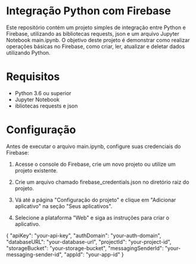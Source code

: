 # Integração Python com Firebase

Este repositório contém um projeto simples de integração entre Python e Firebase, utilizando as bibliotecas requests, json e um arquivo Jupyter Notebook main.ipynb. O objetivo deste projeto é demonstrar como realizar operações básicas no Firebase, como criar, ler, atualizar e deletar dados utilizando Python.

# Requisitos

- Python 3.6 ou superior
- Jupyter Notebook
- ibliotecas requests e json

# Configuração

Antes de executar o arquivo main.ipynb, configure suas credenciais do Firebase:

1. Acesse o console do Firebase, crie um novo projeto ou utilize um projeto existente.

2. Crie um arquivo chamado firebase_credentials.json no diretório raiz do projeto.

3. Vá até a página "Configuração do projeto" e clique em "Adicionar aplicativo" na seção "Seus aplicativos".

4. Selecione a plataforma "Web" e siga as instruções para criar o aplicativo.

{
  "apiKey": "your-api-key",
  "authDomain": "your-auth-domain",
  "databaseURL": "your-database-url",
  "projectId": "your-project-id",
  "storageBucket": "your-storage-bucket",
  "messagingSenderId": "your-messaging-sender-id",
  "appId": "your-app-id"
}

